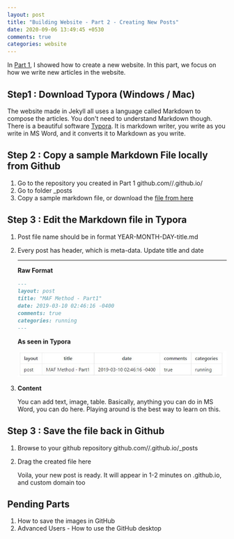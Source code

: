 ```yaml
---
layout: post
title: "Building Website - Part 2 - Creating New Posts"
date: 2020-09-06 13:49:45 +0530
comments: true
categories: website
---
```


In [Part 1](https://rishisareen.com/website/creating-website-from-scratch.html), I showed how to create a new website. In this part, we focus on how we write new articles in the website. 

## Step1 : Download Typora (Windows / Mac)

The website made in Jekyll all uses a language called Markdown to compose the articles. You don't need to understand Markdown though. There is a beautiful software [Typora](https://typora.io/). It is markdown writer, you write as you write in MS Word, and it converts it to Markdown as you write. 



## Step 2 : Copy a sample Markdown File locally from Github 

1. Go to the repository you created in Part 1 github.com/<yourusername>/<yourusername>.github.io/
2. Go to folder _posts
3. Copy a sample markdown file, or download the [file from here](https://github.com/daattali/beautiful-jekyll/blob/master/_posts/2020-02-28-test-markdown.md)



## Step 3 : Edit the Markdown file in Typora

1. Post file name should be in format YEAR-MONTH-DAY-title.md

2. Every post has header, which is meta-data. Update title and date

   ---
   **Raw Format**

   ```markdown
   --- 
   layout: post
   title: "MAF Method - Part1"
   date: 2019-03-10 02:46:16 -0400
   comments: true
   categories: running
   ---
   ```

   **As seen in Typora**

   ![](../assets/img/website-design/markdown-layout.JPG)

3. **Content**

   You can add text, image, table. Basically, anything you can do in MS Word, you can do here. Playing around is the best way to learn on this.



## Step 3 : Save the file back in Github

1. Browse to your github repository github.com/<yourusername>/<yourusername>.github.io/_posts

2. Drag the created file here

   Voila, your new post is ready. It will appear in 1-2 minutes on <yourusername>.github.io, and custom domain too



## Pending Parts

1. How to save the images in GitHub
2. Advanced Users - How to use the GitHub desktop
